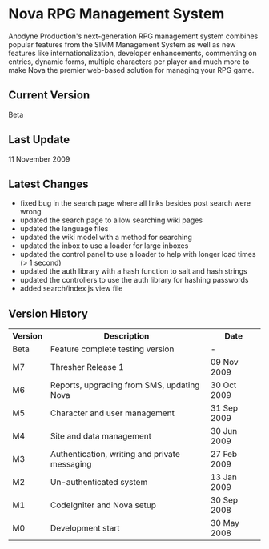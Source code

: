 Nova RPG Management System
==========================
Anodyne Production's next-generation RPG management system combines popular features from the SIMM Management System as well as new features like internationalization, developer enhancements, commenting on entries, dynamic forms, multiple characters per player and much more to make Nova the premier web-based solution for managing your RPG game.

Current Version
---------------
Beta

Last Update
-----------
11 November 2009

Latest Changes
--------------
* fixed bug in the search page where all links besides post search were wrong
* updated the search page to allow searching wiki pages
* updated the language files
* updated the wiki model with a method for searching
* updated the inbox to use a loader for large inboxes
* updated the control panel to use a loader to help with longer load times (> 1 second)
* updated the auth library with a hash function to salt and hash strings
* updated the controllers to use the auth library for hashing passwords
* added search/index js view file

Version History
---------------
<table>
	<tr>
		<th>Version</th><th>Description</th><th>Date</th>
	</tr>
	<tr>
		<td>Beta</td><td>Feature complete testing version</td><td>-</td>
	</tr>
	<tr>
		<td>M7</td><td>Thresher Release 1</td><td>09 Nov 2009</td>
	</tr>
	<tr>
		<td>M6</td><td>Reports, upgrading from SMS, updating Nova</td><td>30 Oct 2009</td>
	</tr>
	<tr>
		<td>M5</td><td>Character and user management</td><td>31 Sep 2009</td>
	</tr>
	<tr>
		<td>M4</td><td>Site and data management</td><td>30 Jun 2009</td>
	</tr>
	<tr>
		<td>M3</td><td>Authentication, writing and private messaging</td><td>27 Feb 2009</td>
	</tr>
	<tr>
		<td>M2</td><td>Un-authenticated system</td><td>13 Jan 2009</td>
	</tr>
	<tr>
		<td>M1</td><td>CodeIgniter and Nova setup</td><td>30 Sep 2008</td>
	</tr>
	<tr>
		<td>M0</td><td>Development start</td><td>30 May 2008</td>
	</tr>
</table>